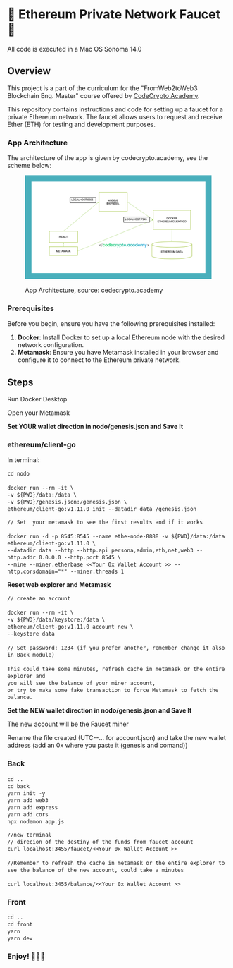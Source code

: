 # 👾 Ethereum Private Network Faucet 👾

All code is executed in a Mac OS Sonoma 14.0

## Overview

This project is a part of the curriculum for the "FromWeb2toWeb3 Blockchain Eng. Master" course offered by [CodeCrypto Academy](https://codecrypto.academy/).

This repository contains instructions and code for setting up a faucet for a private Ethereum network. The faucet allows users to request and receive Ether (ETH) for testing and development purposes.

### App Architecture

The architecture of the app is given by codecrypto.academy,  see the scheme below:

<figure><img src="arc.png" alt=""><figcaption><p>App Architecture, source: cedecrypto.academy</p></figcaption></figure>

### Prerequisites

Before you begin, ensure you have the following prerequisites installed:

1. **Docker**: Install Docker to set up a local Ethereum node with the desired network configuration.
2. **Metamask**: Ensure you have Metamask installed in your browser and configure it to connect to the Ethereum private network.

## Steps

Run Docker Desktop

Open your Metamask

**Set YOUR wallet direction in nodo/genesis.json and Save It**


### ethereum/client-go

In terminal:


```
cd nodo

docker run --rm -it \
-v ${PWD}/data:/data \
-v ${PWD}/genesis.json:/genesis.json \
ethereum/client-go:v1.11.0 init --datadir data /genesis.json
```

```
// Set  your metamask to see the first results and if it works

docker run -d -p 8545:8545 --name ethe-node-8888 -v ${PWD}/data:/data ethereum/client-go:v1.11.0 \
--datadir data --http --http.api persona,admin,eth,net,web3 --http.addr 0.0.0.0 --http.port 8545 \
--mine --miner.etherbase <<Your 0x Wallet Account >> --http.corsdomain="*" --miner.threads 1
```

**Reset web explorer and Metamask**

```
// create an account

docker run --rm -it \
-v ${PWD}/data/keystore:/data \
ethereum/client-go:v1.11.0 account new \
--keystore data

// Set password: 1234 (if you prefer another, remember change it also in Back module)

This could take some minutes, refresh cache in metamask or the entire explorer and 
you will see the balance of your miner account, 
or try to make some fake transaction to force Metamask to fetch the balance.
```
**Set the NEW wallet direction in nodo/genesis.json and Save It**

The new account will be the Faucet miner

Rename the file created (UTC--... for account.json) and take the new wallet address (add an 0x where you paste it (genesis and comand))

### Back

```
cd ..
cd back
yarn init -y
yarn add web3
yarn add express
yarn add cors
npx nodemon app.js
```

```
//new terminal 
// direcion of the destiny of the funds from faucet account
curl localhost:3455/faucet/<<Your 0x Wallet Account >>

//Remember to refresh the cache in metamask or the entire explorer to see the balance of the new account, could take a minutes

curl localhost:3455/balance/<<Your 0x Wallet Account >>
```

### Front

```
cd ..
cd front
yarn
yarn dev
```

### Enjoy! 🦹🏼‍♂️
